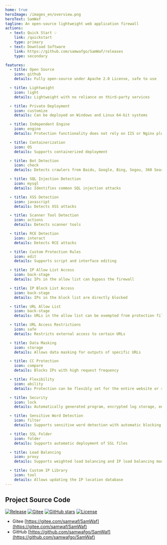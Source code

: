 ```yaml
---
home: true
heroImage: /images_en/overview.png
heroText: SamWaf
tagline: An open-source lightweight web application firewall
actions:
  - text: Quick Start 💡
    link: /quickstart
    type: primary
  - text: Download Software
    link: https://github.com/samwafgo/SamWaf/releases
    type: secondary

features:
  - title: Open Source
    icon: github
    details: Fully open-source under Apache 2.0 License, safe to use

  - title: Lightweight
    icon: light
    details: Lightweight with no reliance on third-party services

  - title: Private Deployment
    icon: customize
    details: Can be deployed on Windows and Linux 64-bit systems

  - title: Independent Engine
    icon: engine
    details: Protection functionality does not rely on IIS or Nginx plugins, avoiding installation complexity and compatibility issues

  - title: Containerization
    icon: OS
    details: Supports containerized deployment

  - title: Bot Detection
    icon: check
    details: Detects crawlers from Baidu, Google, Bing, Sogou, 360 Search, Yisou, and ByteDance

  - title: SQL Injection Detection
    icon: mysql
    details: Identifies common SQL injection attacks

  - title: XSS Detection
    icon: javascript
    details: Detects XSS attacks

  - title: Scanner Tool Detection
    icon: actions
    details: Detects scanner tools

  - title: RCE Detection
    icon: interact
    details: Detects RCE attacks

  - title: Custom Protection Rules
    icon: edit
    details: Supports script and interface editing

  - title: IP Allow List Access
    icon: back-stage
    details: IPs in the allow list can bypass the firewall

  - title: IP Block List Access
    icon: back-stage
    details: IPs in the block list are directly blocked

  - title: URL Allow List
    icon: back-stage
    details: URLs in the allow list can be exempted from protection filtering

  - title: URL Access Restrictions
    icon: safe
    details: Restricts external access to certain URLs

  - title: Data Masking
    icon: storage
    details: Allows data masking for outputs of specific URLs

  - title: CC Protection
    icon: compare
    details: Blocks IPs with high request frequency

  - title: Flexibility
    icon: ability
    details: Protection can be flexibly set for the entire website or specific sites

  - title: Security
    icon: lock
    details: Automatically generated program, encrypted log storage, encrypted management access, and data masking

  - title: Sensitive Word Detection
    icon: filter
    details: Supports sensitive word detection with automatic blocking

  - title: SSL Folder
    icon: folder
    details: Supports automatic deployment of SSL files

  - title: Load Balancing
    icon: proxy
    details: Supports weighted load balancing and IP load balancing modes

  - title: Custom IP Library
    icon: tool
    details: Allows updating the IP location database
---
```

## Project Source Code

[![Release](https://img.shields.io/github/release/samwafgo/SamWaf.svg)](https://github.com/samwafgo/SamWaf/releases)
[![Gitee](https://img.shields.io/badge/Gitee-blue?style=flat-square&logo=Gitee)](https://gitee.com/samwaf/SamWaf)
[![GitHub stars](https://img.shields.io/github/stars/samwafgo/SamWaf?style=flat-square&logo=Github)](https://github.com/samwafgo/SamWaf)
[![License](https://img.shields.io/badge/License-Apache%202.0-blue?style=flat-square)](LICENSE)

- Gitee
[https://gitee.com/samwaf/SamWaf](https://gitee.com/samwaf/SamWaf)
- GitHub
[https://github.com/samwafgo/SamWaf](https://github.com/samwafgo/SamWaf)
